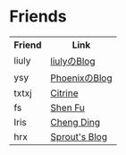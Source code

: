 # Friends

<table>
  <tr>
    <th>Friend</th>
    <th>Link</th>
  </tr>
  <tr>
    <td>liuly</td>
    <td><a href="https://blog.liuly.moe/">liulyのBlog</a></td>
  </tr>
  <tr>
    <td>ysy</td>
    <td><a href="https://www.ysy-phoenix.tech/">PhoenixのBlog</a></td>
  </tr>
  <tr>
    <td>txtxj</td>
    <td><a href="https://txtxj.top/">Citrine</a></td>
  </tr>
  <tr>
    <td>fs</td>
    <td><a href="https://fr4nk1in.top/">Shen Fu</a></td>
  </tr>
   <tr>
    <td>Iris</td>
    <td><a href="https://irisesd.github.io/">Cheng Ding</a></td>
   </tr>
   <tr>
    <td>hrx</td>
    <td><a href="http://sprout.vip/">Sprout's Blog</a></td>
   </tr>
</table>

